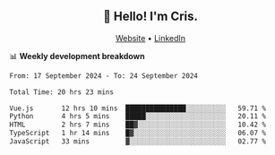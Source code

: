 
<h2 align="center">👋 Hello! I'm Cris.</h2>
<p align="center">
  <a href="https://www.criscunas.dev">Website</a> •
  <a href="https://www.linkedin.com/in/cristophercunas/">LinkedIn</a> 
</p>


📊 **Weekly development breakdown**
<!--START_SECTION:waka-->

```txt
From: 17 September 2024 - To: 24 September 2024

Total Time: 20 hrs 23 mins

Vue.js       12 hrs 10 mins  ███████████████░░░░░░░░░░   59.71 %
Python       4 hrs 5 mins    █████░░░░░░░░░░░░░░░░░░░░   20.11 %
HTML         2 hrs 7 mins    ██▓░░░░░░░░░░░░░░░░░░░░░░   10.42 %
TypeScript   1 hr 14 mins    █▓░░░░░░░░░░░░░░░░░░░░░░░   06.07 %
JavaScript   33 mins         ▓░░░░░░░░░░░░░░░░░░░░░░░░   02.77 %
```

<!--END_SECTION:waka-->
